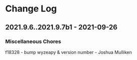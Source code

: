 # Change Log

## 2021.9.6..2021.9.7b1 - 2021-09-26


### Miscellaneous Chores

f18328 - bump wyzeapy & version number - Joshua Mulliken